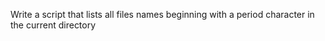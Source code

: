 Write a script that lists all files names beginning with a period character in the current directory
